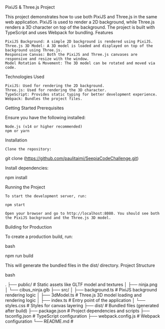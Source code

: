 PixiJS & Three.js Project

This project demonstrates how to use both PixiJS and Three.js in the same web application. PixiJS is used to render a 2D background, while Three.js renders a 3D character on top of the background. The project is built with TypeScript and uses Webpack for bundling.
Features

    PixiJS Background: A simple 2D background is rendered using PixiJS.
    Three.js 3D Model: A 3D model is loaded and displayed on top of the background using Three.js.
    Responsive Canvas: Both the PixiJS and Three.js canvases are responsive and resize with the window.
    Model Rotation & Movement: The 3D model can be rotated and moved via code.

Technologies Used

    PixiJS: Used for rendering the 2D background.
    Three.js: Used for rendering the 3D character.
    TypeScript: Provides static typing for better development experience.
    Webpack: Bundles the project files.

Getting Started
Prerequisites

Ensure you have the following installed:

    Node.js (v14 or higher recommended)
    npm or yarn

Installation

    Clone the repository:

git clone (https://github.com/paulitaimi/SeepiaCodeChallenge.git)

Install dependencies:

npm install

Running the Project

    To start the development server, run:

    npm start

    Open your browser and go to http://localhost:8080. You should see both the PixiJS background and the Three.js 3D model.

Building for Production

To create a production build, run:

bash

npm run build

This will generate the bundled files in the dist/ directory.
Project Structure

bash

.
├── public/                 # Static assets like GLTF model and textures
│   ├── ninja.png
│   └── cibus_ninja.glb
├── src/
│   ├── background.ts       # PixiJS background rendering logic
│   ├── 3dModel.ts          # Three.js 3D model loading and rendering logic
│   ├── index.ts            # Entry point of the application
│   └── styles.css          # Styles for canvas layering
├── dist/                   # Bundled files (generated after build)
├── package.json            # Project dependencies and scripts
├── tsconfig.json           # TypeScript configuration
├── webpack.config.js       # Webpack configuration
└── README.md               # 
